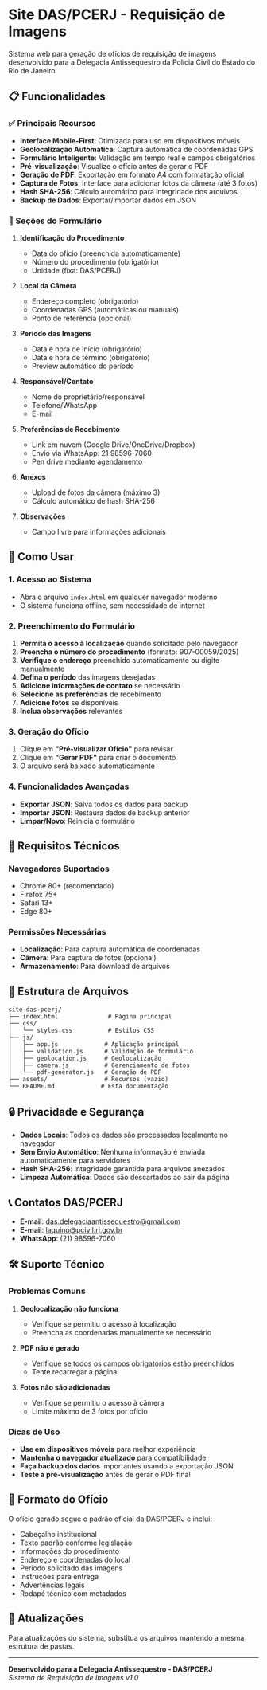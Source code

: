 # Site DAS/PCERJ - Requisição de Imagens

Sistema web para geração de ofícios de requisição de imagens desenvolvido para a Delegacia Antissequestro da Polícia Civil do Estado do Rio de Janeiro.

## 📋 Funcionalidades

### ✅ Principais Recursos

- **Interface Mobile-First**: Otimizada para uso em dispositivos móveis
- **Geolocalização Automática**: Captura automática de coordenadas GPS
- **Formulário Inteligente**: Validação em tempo real e campos obrigatórios
- **Pré-visualização**: Visualize o ofício antes de gerar o PDF
- **Geração de PDF**: Exportação em formato A4 com formatação oficial
- **Captura de Fotos**: Interface para adicionar fotos da câmera (até 3 fotos)
- **Hash SHA-256**: Cálculo automático para integridade dos arquivos
- **Backup de Dados**: Exportar/importar dados em JSON

### 📱 Seções do Formulário

1. **Identificação do Procedimento**
   - Data do ofício (preenchida automaticamente)
   - Número do procedimento (obrigatório)
   - Unidade (fixa: DAS/PCERJ)

2. **Local da Câmera**
   - Endereço completo (obrigatório)
   - Coordenadas GPS (automáticas ou manuais)
   - Ponto de referência (opcional)

3. **Período das Imagens**
   - Data e hora de início (obrigatório)
   - Data e hora de término (obrigatório)
   - Preview automático do período

4. **Responsável/Contato**
   - Nome do proprietário/responsável
   - Telefone/WhatsApp
   - E-mail

5. **Preferências de Recebimento**
   - Link em nuvem (Google Drive/OneDrive/Dropbox)
   - Envio via WhatsApp: 21 98596-7060
   - Pen drive mediante agendamento

6. **Anexos**
   - Upload de fotos da câmera (máximo 3)
   - Cálculo automático de hash SHA-256

7. **Observações**
   - Campo livre para informações adicionais

## 🚀 Como Usar

### 1. Acesso ao Sistema
- Abra o arquivo `index.html` em qualquer navegador moderno
- O sistema funciona offline, sem necessidade de internet

### 2. Preenchimento do Formulário
1. **Permita o acesso à localização** quando solicitado pelo navegador
2. **Preencha o número do procedimento** (formato: 907-00059/2025)
3. **Verifique o endereço** preenchido automaticamente ou digite manualmente
4. **Defina o período** das imagens desejadas
5. **Adicione informações de contato** se necessário
6. **Selecione as preferências** de recebimento
7. **Adicione fotos** se disponíveis
8. **Inclua observações** relevantes

### 3. Geração do Ofício
1. Clique em **"Pré-visualizar Ofício"** para revisar
2. Clique em **"Gerar PDF"** para criar o documento
3. O arquivo será baixado automaticamente

### 4. Funcionalidades Avançadas
- **Exportar JSON**: Salva todos os dados para backup
- **Importar JSON**: Restaura dados de backup anterior
- **Limpar/Novo**: Reinicia o formulário

## 🔧 Requisitos Técnicos

### Navegadores Suportados
- Chrome 80+ (recomendado)
- Firefox 75+
- Safari 13+
- Edge 80+

### Permissões Necessárias
- **Localização**: Para captura automática de coordenadas
- **Câmera**: Para captura de fotos (opcional)
- **Armazenamento**: Para download de arquivos

## 📁 Estrutura de Arquivos

```
site-das-pcerj/
├── index.html              # Página principal
├── css/
│   └── styles.css          # Estilos CSS
├── js/
│   ├── app.js             # Aplicação principal
│   ├── validation.js      # Validação de formulário
│   ├── geolocation.js     # Geolocalização
│   ├── camera.js          # Gerenciamento de fotos
│   └── pdf-generator.js   # Geração de PDF
├── assets/                # Recursos (vazio)
└── README.md             # Esta documentação
```

## 🔒 Privacidade e Segurança

- **Dados Locais**: Todos os dados são processados localmente no navegador
- **Sem Envio Automático**: Nenhuma informação é enviada automaticamente para servidores
- **Hash SHA-256**: Integridade garantida para arquivos anexados
- **Limpeza Automática**: Dados são descartados ao sair da página

## 📞 Contatos DAS/PCERJ

- **E-mail**: das.delegaciaantissequestro@gmail.com
- **E-mail**: laquino@pcivil.rj.gov.br
- **WhatsApp**: (21) 98596-7060

## 🛠️ Suporte Técnico

### Problemas Comuns

1. **Geolocalização não funciona**
   - Verifique se permitiu o acesso à localização
   - Preencha as coordenadas manualmente se necessário

2. **PDF não é gerado**
   - Verifique se todos os campos obrigatórios estão preenchidos
   - Tente recarregar a página

3. **Fotos não são adicionadas**
   - Verifique se permitiu o acesso à câmera
   - Limite máximo de 3 fotos por ofício

### Dicas de Uso

- **Use em dispositivos móveis** para melhor experiência
- **Mantenha o navegador atualizado** para compatibilidade
- **Faça backup dos dados** importantes usando a exportação JSON
- **Teste a pré-visualização** antes de gerar o PDF final

## 📄 Formato do Ofício

O ofício gerado segue o padrão oficial da DAS/PCERJ e inclui:

- Cabeçalho institucional
- Texto padrão conforme legislação
- Informações do procedimento
- Endereço e coordenadas do local
- Período solicitado das imagens
- Instruções para entrega
- Advertências legais
- Rodapé técnico com metadados

## 🔄 Atualizações

Para atualizações do sistema, substitua os arquivos mantendo a mesma estrutura de pastas.

---

**Desenvolvido para a Delegacia Antissequestro - DAS/PCERJ**  
*Sistema de Requisição de Imagens v1.0*


